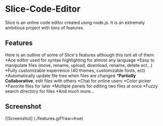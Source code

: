# Slice-Code-Editor
Slice is an online code editor created using node.js. It is an extremely ambitious project with tons of features.

## Features
Here is an outline of some of Slice's features although this isnt all of them
*Ace editor used for syntax highlighting for almost any language
*Easy to manipulate files (move, rename, upload, download, rename, delete ect...)
*Fully customizable experrence (40 themes, customizable fonts, ect)
*Automatically update file tree when files are changed
*__Partially Collaborative__, edit files with others
*Chat for online users
*Color picker
*Favorite files for later
*Multiple panels for editing two files at once
*Fuzzy search directory for files
*And much more...

## Screenshot
![Screenshot] (./features.gif?raw=true)